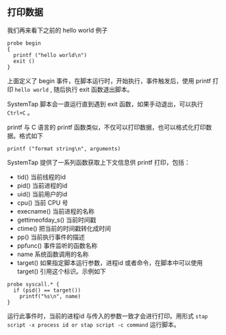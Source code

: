 ## 打印数据

我们再来看下之前的 hello world 例子

```
probe begin
{
  printf ("hello world\n")
  exit ()
}
```

上面定义了 begin 事件，在脚本运行时，开始执行，事件触发后，使用 printf 打印 `hello world` , 随后执行 exit 函数退出脚本。

SystemTap 脚本会一直运行直到遇到 exit 函数，如果手动退出，可以执行 `Ctrl+C` 。 

printf 与 C 语言的 printf 函数类似，不仅可以打印数据，也可以格式化打印数据。格式如下

```
printf ("format string\n", arguments)
```

SystemTap 提供了一系列函数获取上下文信息供 printf 打印，包括：

* tid() 当前线程的id
* pid() 当前进程的id
* uid() 当前用户的id
* cpu() 当前 CPU 号
* execname() 当前进程的名称
* gettimeofday_s() 当前时间戳
* ctime() 把当前的时间戳转化成时间
* pp() 当前执行事件的描述
* ppfunc() 事件监听的函数名称
* name 系统函数调用的名称
* target() 如果指定脚本运行参数，进程id 或者命令，在脚本中可以使用 target() 引用这个标识。示例如下
```
probe syscall.* {
  if (pid() == target())
    printf("%s\n", name)
}
```
运行此事件时，当前的进程id 与传入的参数一致才会进行打印。用形式 `stap script -x process id or stap script -c command` 运行脚本。
